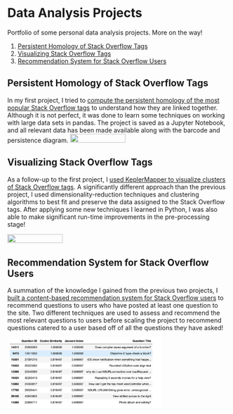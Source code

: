 # Data Analysis Projects
Portfolio of some personal data analysis projects. More on the way!
1. [Persistent Homology of Stack Overflow Tags](https://github.com/daniel-rossano/Data-Analysis-Projects/edit/main/README.md#persistent-homology-of-stack-overflow-tags)
2. [Visualizing Stack Overflow Tags](https://github.com/daniel-rossano/Data-Analysis-Projects/edit/main/README.md#visualizing-stack-overflow-tags)
3. [Recommendation System for Stack Overflow Users](https://github.com/daniel-rossano/Data-Analysis-Projects/edit/main/README.md#recommendation-system-for-stack-overflow-users)
## Persistent Homology of Stack Overflow Tags
In my first project, I tried to [compute the persistent homology of the most popular Stack Overflow tags](https://github.com/daniel-rossano/Data-Analysis-Projects/blob/main/Persistent%20Homology%20SO%20Tags/Persistent%20Homology%20of%20Stack%20Overflow%20Tags.ipynb) to understand how they are linked together. Although it is not perfect, it was done to learn some techniques on working with large data sets in pandas. The project is saved as a Jupyter Notebook, and all relevant data has been made available along with the barcode and persistence diagram. <img src="https://user-images.githubusercontent.com/123789570/246283541-32f5d9b1-0af4-4342-88a5-74494eede5e1.png" width="50%" height="50%"/>

## Visualizing Stack Overflow Tags
As a follow-up to the first project, I [used KeplerMapper to visualize clusters of Stack Overflow tags](https://nbviewer.org/github/daniel-rossano/Data-Analysis-Projects/blob/main/Visualizing%20Stack%20Overflow%20Tags/Visualizing%20Stack%20Overflow%20Tags%20Using%20KeplerMapper.ipynb). A significantly different approach than the previous project, I used dimensionality-reduction techniques and clustering algorithms to best fit and preserve the data assigned to the Stack Overflow tags. After applying some new techniques I learned in Python, I was also able to make significant run-time improvements in the pre-processing stage!

<img src = "https://user-images.githubusercontent.com/123789570/246283683-b425d5a1-0849-4253-aa75-ba912ab14824.png" width="50%" height="50%" />

## Recommendation System for Stack Overflow Users
A summation of the knowledge I gained from the previous two projects, I [built a content-based recommendation system for Stack Overflow users](https://github.com/daniel-rossano/Data-Analysis-Projects/blob/main/Recommendation%20System%20for%20Stack%20Overflow%20Users/Recommendation%20System%20for%20Stack%20Overflow%20Users.ipynb) to recommend questions to users who have posted at least one question to the site. Two different techniques are used to assess and recommend the most relevant questions to users before scaling the project to recommend questions catered to a user based off of all the questions they have asked!

<img src="https://github.com/daniel-rossano/Data-Analysis-Projects/blob/main/Recommendation%20System%20for%20Stack%20Overflow%20Users/Samples/RecommenderScreenshot.png?raw=true" width="70%" height="50%"/>

